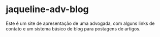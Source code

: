 # jaqueline-adv-blog
Este é um site de apresentação de uma advogada, com alguns links de contato e um sistema básico de blog para postagens de artigos.

